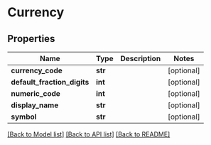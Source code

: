 # Currency

## Properties
Name | Type | Description | Notes
------------ | ------------- | ------------- | -------------
**currency_code** | **str** |  | [optional] 
**default_fraction_digits** | **int** |  | [optional] 
**numeric_code** | **int** |  | [optional] 
**display_name** | **str** |  | [optional] 
**symbol** | **str** |  | [optional] 

[[Back to Model list]](../README.md#documentation-for-models) [[Back to API list]](../README.md#documentation-for-api-endpoints) [[Back to README]](../README.md)


